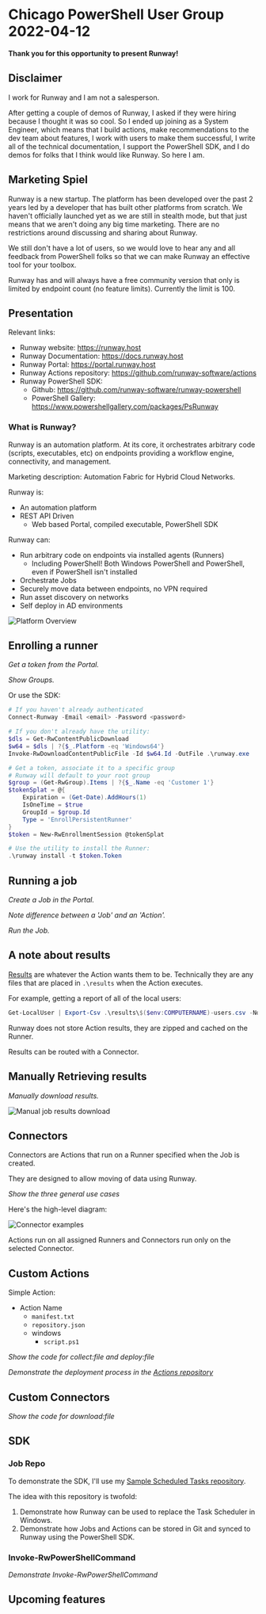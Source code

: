 # Chicago PowerShell User Group 2022-04-12

**Thank you for this opportunity to present Runway!**

## Disclaimer

I work for Runway and I am not a salesperson.

After getting a couple of demos of Runway, I asked if they were hiring because I thought it was so cool. So I ended up joining as a System Engineer, which means that I build actions, make recommendations to the dev team about features, I work with users to make them successful, I write all of the technical documentation, I support the PowerShell SDK, and I do demos for folks that I think would like Runway. So here I am.

## Marketing Spiel

Runway is a new startup. The platform has been developed over the past 2 years led by a developer that has built other platforms from scratch. We haven't officially launched yet as we are still in stealth mode, but that just means that we aren't doing any big time marketing. There are no restrictions around discussing and sharing about Runway.

We still don't have a lot of users, so we would love to hear any and all feedback from PowerShell folks so that we can make Runway an effective tool for your toolbox.

Runway has and will always have a free community version that only is limited by endpoint count (no feature limits). Currently the limit is 100.

## Presentation

Relevant links:
- Runway website: https://runway.host
- Runway Documentation: https://docs.runway.host
- Runway Portal: https://portal.runway.host
- Runway Actions repository: https://github.com/runway-software/actions
- Runway PowerShell SDK:
  - Github: https://github.com/runway-software/runway-powershell
  - PowerShell Gallery: https://www.powershellgallery.com/packages/PsRunway

### What is Runway?

Runway is an automation platform. At its core, it orchestrates arbitrary code (scripts, executables, etc) on endpoints providing a workflow engine, connectivity, and management.

Marketing description: Automation Fabric for Hybrid Cloud Networks.

Runway is:
- An automation platform
- REST API Driven
  - Web based Portal, compiled executable, PowerShell SDK

Runway can:
- Run arbitrary code on endpoints via installed agents (Runners)
  - Including PowerShell! Both Windows PowerShell and PowerShell, even if PowerShell isn't installed
- Orchestrate Jobs
- Securely move data between endpoints, no VPN required
- Run asset discovery on networks
- Self deploy in AD environments

![Platform Overview](assets/platformoverview.png)

## Enrolling a runner

*Get a token from the Portal.*

*Show Groups.*

Or use the SDK:

```powershell
# If you haven't already authenticated
Connect-Runway -Email <email> -Password <password>

# If you don't already have the utility:
$dls = Get-RwContentPublicDownload
$w64 = $dls | ?{$_.Platform -eq 'Windows64'}
Invoke-RwDownloadContentPublicFile -Id $w64.Id -OutFile .\runway.exe

# Get a token, associate it to a specific group
# Runway will default to your root group
$group = (Get-RwGroup).Items | ?{$_.Name -eq 'Customer 1'}
$tokenSplat = @{
    Expiration = (Get-Date).AddHours(1)
    IsOneTime = $true
    GroupId = $group.Id
    Type = 'EnrollPersistentRunner'
}
$token = New-RwEnrollmentSession @tokenSplat

# Use the utility to install the Runner:
.\runway install -t $token.Token
```

## Running a job

*Create a Job in the Portal.*

*Note difference between a 'Job' and an 'Action'.*

*Run the Job.*

## A note about results

[Results](https://docs.runway.host/runway-documentation/action-developer-guides/components/results) are whatever the Action wants them to be. Technically they are any files that are placed in `.\results` when the Action executes.

For example, getting a report of all of the local users:

```powershell
Get-LocalUser | Export-Csv .\results\$($env:COMPUTERNAME)-users.csv -NoTypeInformation
```

Runway does not store Action results, they are zipped and cached on the Runner.

Results can be routed with a Connector.

## Manually Retrieving results

*Manually download results.*

![Manual job results download](assets/dl-job-results.png)

## Connectors

Connectors are Actions that run on a Runner specified when the Job is created.

They are designed to allow moving of data using Runway.

*Show the three general use cases*

Here's the high-level diagram:

![Connector examples](assets/connector-examples.png)

Actions run on all assigned Runners and Connectors run only on the selected Connector.

## Custom Actions

Simple Action:

- Action Name
  - `manifest.txt`
  - `repository.json`
  - windows
    - `script.ps1`

*Show the code for collect:file and deploy:file*

*Demonstrate the deployment process in the [Actions repository](https://github.com/Runway-Software/actions)*

## Custom Connectors

*Show the code for download:file*

## SDK

### Job Repo

To demonstrate the SDK, I'll use my [Sample Scheduled Tasks repository](https://github.com/Runway-Software/sample-scheduled-tasks).

The idea with this repository is twofold:

1. Demonstrate how Runway can be used to replace the Task Scheduler in Windows.
2. Demonstrate how Jobs and Actions can be stored in Git and synced to Runway using the PowerShell SDK.

### Invoke-RwPowerShellCommand

*Demonstrate Invoke-RwPowerShellCommand*

## Upcoming features

